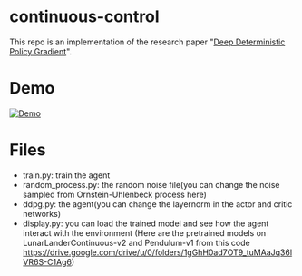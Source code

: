 # continuous-control
This repo is an implementation of the research paper "[Deep Deterministic Policy Gradient](https://arxiv.org/abs/1509.02971)". 

# Demo
[![Demo](https://img.youtube.com/vi/qHvIlE1kGzc/0.jpg)](https://www.youtube.com/watch?v=qHvIlE1kGzc "Demo")

# Files
* train.py: train the agent
* random_process.py: the random noise file(you can change the noise sampled from Ornstein-Uhlenbeck process here)
* ddpg.py: the agent(you can change the layernorm in the actor and critic networks)
* display.py: you can load the trained model and see how the agent interact with the environment
(Here are the pretrained models on LunarLanderContinuous-v2 and Pendulum-v1 from this code https://drive.google.com/drive/u/0/folders/1gGhH0ad7OT9_tuMAaJq36lVR6S-C1Ag6)

